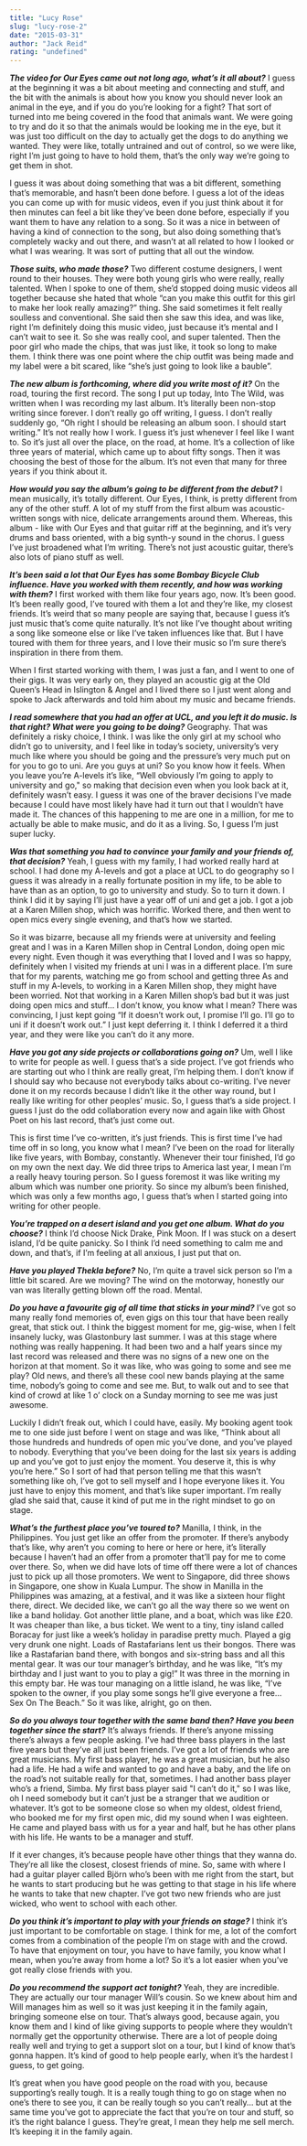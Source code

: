 ```yaml
---
title: "Lucy Rose"
slug: "lucy-rose-2"
date: "2015-03-31"
author: "Jack Reid"
rating: "undefined"
---
```


_**The video for Our Eyes came out not long ago, what’s it all about?**_ I guess at the beginning it was a bit about meeting and connecting and stuff, and the bit with the animals is about how you know you should never look an animal in the eye, and if you do you’re looking for a fight? That sort of turned into me being covered in the food that animals want. We were going to try and do it so that the animals would be looking me in the eye, but it was just too difficult on the day to actually get the dogs to do anything we wanted. They were like, totally untrained and out of control, so we were like, right I’m just going to have to hold them, that’s the only way we’re going to get them in shot.

I guess it was about doing something that was a bit different, something that’s memorable, and hasn’t been done before. I guess a lot of the ideas you can come up with for music videos, even if you just think about it for then minutes can feel a bit like they’ve been done before, especially if you want them to have any relation to a song. So it was a nice in between of having a kind of connection to the song, but also doing something that’s completely wacky and out there, and wasn’t at all related to how I looked or what I was wearing. It was sort of putting that all out the window.

_**Those suits, who made those?**_ Two different costume designers, I went round to their houses. They were both young girls who were really, really talented. When I spoke to one of them, she’d stopped doing music videos all together because she hated that whole “can you make this outfit for this girl to make her look really amazing?” thing. She said sometimes it felt really soulless and conventional. She said then she saw this idea, and was like, right I’m definitely doing this music video, just because it’s mental and I can’t wait to see it. So she was really cool, and super talented. Then the poor girl who made the chips, that was just like, it took so long to make them. I think there was one point where the chip outfit was being made and my label were a bit scared, like “she’s just going to look like a bauble”.

_**The new album is forthcoming, where did you write most of it?**_ On the road, touring the first record. The song I put up today, Into The Wild, was written when I was recording my last album. It’s literally been non-stop writing since forever. I don’t really go off writing, I guess. I don’t really suddenly go, “Oh right I should be releasing an album soon. I should start writing.” It’s not really how I work. I guess it’s just whenever I feel like I want to. So it’s just all over the place, on the road, at home. It’s a collection of like three years of material, which came up to about fifty songs. Then it was choosing the best of those for the album. It’s not even that many for three years if you think about it.

_**How would you say the album’s going to be different from the debut?**_ I mean musically, it’s totally different. Our Eyes, I think, is pretty different from any of the other stuff. A lot of my stuff from the first album was acoustic-written songs with nice, delicate arrangements around them. Whereas, this album - like with Our Eyes and that guitar riff at the beginning, and it’s very drums and bass oriented, with a big synth-y sound in the chorus. I guess I’ve just broadened what I’m writing. There’s not just acoustic guitar, there’s also lots of piano stuff as well.

_**It’s been said a lot that Our Eyes has some Bombay Bicycle Club influence. Have you worked with them recently, and how was working with them?**_ I first worked with them like four years ago, now. It’s been good. It’s been really good, I’ve toured with them a lot and they’re like, my closest friends. It’s weird that so many people are saying that, because I guess it’s just music that’s come quite naturally. It’s not like I’ve thought about writing a song like someone else or like I’ve taken influences like that. But I have toured with them for three years, and I love their music so I’m sure there’s inspiration in there from them.

When I first started working with them, I was just a fan, and I went to one of their gigs. It was very early on, they played an acoustic gig at the Old Queen’s Head in Islington & Angel and I lived there so I just went along and spoke to Jack afterwards and told him about my music and became friends.

**_I read somewhere that you had an offer at UCL, and you left it do music. Is that right? What were you going to be doing?_** Geography. That was definitely a risky choice, I think. I was like the only girl at my school who didn’t go to university, and I feel like in today’s society, university’s very much like where you should be going and the pressure’s very much put on for you to go to uni. Are you guys at uni? So you know how it feels. When you leave you’re A-levels it’s like, “Well obviously I’m going to apply to university and go," so making that decision even when you look back at it, definitely wasn’t easy. I guess it was one of the braver decisions I’ve made because I could have most likely have had it turn out that I wouldn’t have made it. The chances of this happening to me are one in a million, for me to actually be able to make music, and do it as a living. So, I guess I’m just super lucky.

_**Was that something you had to convince your family and your friends of, that decision?**_ Yeah, I guess with my family, I had worked really hard at school. I had done my A-levels and got a place at UCL to do geography so I guess it was already in a really fortunate position in my life, to be able to have than as an option, to go to university and study. So to turn it down. I think I did it by saying I’ll just have a year off of uni and get a job. I got a job at a Karen Millen shop, which was horrific. Worked there, and then went to open mics every single evening, and that’s how we started.

So it was bizarre, because all my friends were at university and feeling great and I was in a Karen Millen shop in Central London, doing open mic every night. Even though it was everything that I loved and I was so happy, definitely when I visited my friends at uni I was in a different place. I’m sure that for my parents, watching me go from school and getting three As and stuff in my A-levels, to working in a Karen Millen shop, they might have been worried. Not that working in a Karen Millen shop’s bad but it was just doing open mics and stuff… I don’t know, you know what I mean? There was convincing, I just kept going “If it doesn’t work out, I promise I’ll go. I’ll go to uni if it doesn’t work out.” I just kept deferring it. I think I deferred it a third year, and they were like you can’t do it any more.

_**Have you got any side projects or collaborations going on?**_ Um, well I like to write for people as well. I guess that’s a side project. I’ve got friends who are starting out who I think are really great, I’m helping them. I don’t know if I should say who because not everybody talks about co-writing. I’ve never done it on my records because I didn’t like it the other way round, but I really like writing for other peoples’ music. So, I guess that’s a side project. I guess I just do the odd collaboration every now and again like with Ghost Poet on his last record, that’s just come out.

This is first time I’ve co-written, it’s just friends. This is first time I’ve had time off in so long, you know what I mean? I’ve been on the road for literally like five years, with Bombay, constantly. Whenever their tour finished, I’d go on my own the next day. We did three trips to America last year, I mean I’m a really heavy touring person. So I guess foremost it was like writing my album which was number one priority. So since my album’s been finished, which was only a few months ago, I guess that’s when I started going into writing for other people.

_**You’re trapped on a desert island and you get one album. What do you choose?**_ I think I’d choose Nick Drake, Pink Moon. If I was stuck on a desert island, I’d be quite panicky. So I think I’d need something to calm me and down, and that’s, if I’m feeling at all anxious, I just put that on.

**_Have you played Thekla before?_** No, I’m quite a travel sick person so I’m a little bit scared. Are we moving? The wind on the motorway, honestly our van was literally getting blown off the road. Mental.

_**Do you have a favourite gig of all time that sticks in your mind?**_ I’ve got so many really fond memories of, even gigs on this tour that have been really great, that stick out. I think the biggest moment for me, gig-wise, when I felt insanely lucky, was Glastonbury last summer. I was at this stage where nothing was really happening. It had been two and a half years since my last record was released and there was no signs of a new one on the horizon at that moment. So it was like, who was going to some and see me play? Old news, and there’s all these cool new bands playing at the same time, nobody’s going to come and see me. But, to walk out and to see that kind of crowd at like 1 o’ clock on a Sunday morning to see me was just awesome.

Luckily I didn’t freak out, which I could have, easily. My booking agent took me to one side just before I went on stage and was like, “Think about all those hundreds and hundreds of open mic you’ve done, and you’ve played to nobody. Everything that you’ve been doing for the last six years is adding up and you’ve got to just enjoy the moment. You deserve it, this is why you’re here.” So I sort of had that person telling me that this wasn’t something like oh, I’ve got to sell myself and I hope everyone likes it. You just have to enjoy this moment, and that’s like super important. I’m really glad she said that, cause it kind of put me in the right mindset to go on stage.

_**What’s the furthest place you’ve toured to?**_ Manilla, I think, in the Philippines. You just get like an offer from the promoter. If there’s anybody that’s like, why aren’t you coming to here or here or here, it’s literally because I haven’t had an offer from a promoter that’ll pay for me to come over there. So, when we did have lots of time off there were a lot of chances just to pick up all those promoters. We went to Singapore, did three shows in Singapore, one show in Kuala Lumpur. The show in Manilla in the Philippines was amazing, at a festival, and it was like a sixteen hour flight there, direct. We decided like, we can’t go all the way there so we went on like a band holiday. Got another little plane, and a boat, which was like £20. It was cheaper than like, a bus ticket. We went to a tiny, tiny island called Boracay for just like a week’s holiday in paradise pretty much. Played a gig very drunk one night. Loads of Rastafarians lent us their bongos. There was like a Rastafarian band there, with bongos and six-string bass and all this mental gear. It was our tour manager’s birthday, and he was like, “It’s my birthday and I just want to you to play a gig!” It was three in the morning in this empty bar. He was tour managing on a little island, he was like, “I’ve spoken to the owner, if you play some songs he’ll give everyone a free... Sex On The Beach.” So it was like, alright, go on then.

_**So do you always tour together with the same band then? Have you been together since the start?**_ It’s always friends. If there’s anyone missing there’s always a few people asking. I’ve had three bass players in the last five years but they’ve all just been friends. I’ve got a lot of friends who are great musicians. My first bass player, he was a great musician, but he also had a life. He had a wife and wanted to go and have a baby, and the life on the road’s not suitable really for that, sometimes. I had another bass player who’s a friend, Simba. My first bass player said "I can’t do it," so I was like, oh I need somebody but it can’t just be a stranger that we audition or whatever. It’s got to be someone close so when my oldest, oldest friend, who booked me for my first open mic, did my sound when I was eighteen. He came and played bass with us for a year and half, but he has other plans with his life. He wants to be a manager and stuff.

If it ever changes, it’s because people have other things that they wanna do. They’re all like the closest, closest friends of mine. So, same with where I had a guitar player called Björn who’s been with me right from the start, but he wants to start producing but he was getting to that stage in his life where he wants to take that new chapter. I’ve got two new friends who are just wicked, who went to school with each other.

_**Do you think it’s important to play with your friends on stage?**_ I think it’s just important to be comfortable on stage. I think for me, a lot of the comfort comes from a combination of the people I’m on stage with and the crowd. To have that enjoyment on tour, you have to have family, you know what I mean, when you’re away from home a lot? So it’s a lot easier when you’ve got really close friends with you.

_**Do you recommend the support act tonight?**_ Yeah, they are incredible. They are actually our tour manager Will’s cousin. So we knew about him and Will manages him as well so it was just keeping it in the family again, bringing someone else on tour. That’s always good, because again, you know them and I kind of like giving supports to people where they wouldn’t normally get the opportunity otherwise. There are a lot of people doing really well and trying to get a support slot on a tour, but I kind of know that’s gonna happen. It’s kind of good to help people early, when it’s the hardest I guess, to get going.

It’s great when you have good people on the road with you, because supporting’s really tough. It is a really tough thing to go on stage when no one’s there to see you, it can be really tough so you can’t really… but at the same time you’ve got to appreciate the fact that you’re on tour and stuff, so it’s the right balance I guess. They’re great, I mean they help me sell merch. It’s keeping it in the family again.
